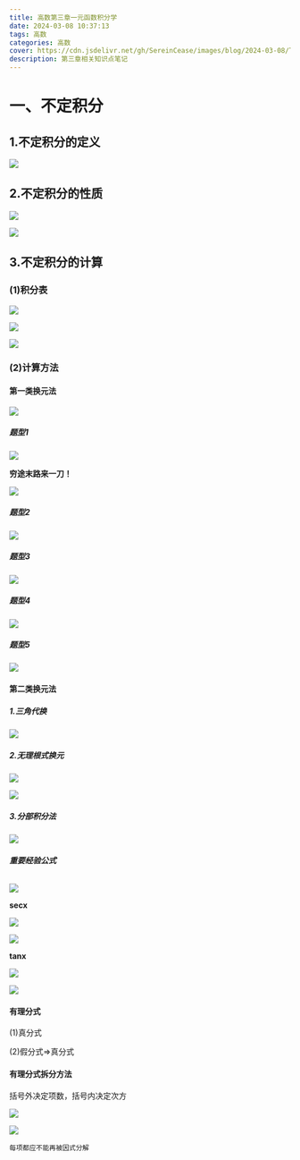 ```yaml
---
title: 高数第三章一元函数积分学
date: 2024-03-08 10:37:13
tags: 高数
categories: 高数
cover: https://cdn.jsdelivr.net/gh/SereinCease/images/blog/2024-03-08/TXK-72U4-MY-AGJQQY-F-HY-b012f9.jpg
description: 第三章相关知识点笔记
---
```


# 一、不定积分

## 1.不定积分的定义

![](https://cdn.jsdelivr.net/gh/SereinCease/images/blog/2024-03-11/%E4%B8%8D%E5%AE%9A%E7%A7%AF%E5%88%86%E7%9A%84%E5%AE%9A%E4%B9%89-53ad3b.png)

## 2.不定积分的性质

![](https://cdn.jsdelivr.net/gh/SereinCease/images/blog/2024-03-11/%E4%B8%8D%E5%AE%9A%E7%A7%AF%E5%88%86%E6%80%A7%E8%B4%A8-df998c.png)

![](https://cdn.jsdelivr.net/gh/SereinCease/images/blog/2024-03-11/%E5%8E%9F%E5%87%BD%E6%95%B0%E5%AD%98%E5%9C%A8%E5%AE%9A%E7%90%86-e97e64.png)

## 3.不定积分的计算

### (1)积分表

![](https://cdn.jsdelivr.net/gh/SereinCease/images/blog/2024-03-11/image-20240308114839856-97bdc3.png)

![](https://cdn.jsdelivr.net/gh/SereinCease/images/blog/2024-03-11/image-20240308114935911-25f73b.png)

![](https://cdn.jsdelivr.net/gh/SereinCease/images/blog/2024-03-11/image-20240308115004116-efee5b.png)

### (2)计算方法

#### 第一类换元法

![](https://cdn.jsdelivr.net/gh/SereinCease/images/blog/2024-03-11/image-20240308120216242-670970.png)

##### 题型1

![](https://cdn.jsdelivr.net/gh/SereinCease/images/blog/2024-03-11/image-20240308121605560-d1f714.png)

**穷途末路来一刀！**

![](https://cdn.jsdelivr.net/gh/SereinCease/images/blog/2024-03-11/image-20240308120235023-815f95.png)

##### 题型2

![](https://cdn.jsdelivr.net/gh/SereinCease/images/blog/2024-03-11/image-20240310105202782-c6ee91.png)

##### 题型3

![](https://cdn.jsdelivr.net/gh/SereinCease/images/blog/2024-03-11/image-20240310105316318-8bd2e7.png)

##### 题型4

![](https://cdn.jsdelivr.net/gh/SereinCease/images/blog/2024-03-11/image-20240310105337089-ebbe51.png)

##### 题型5

![](https://cdn.jsdelivr.net/gh/SereinCease/images/blog/2024-03-11/image-20240310105351830-665796.png)

#### 第二类换元法

##### 1.三角代换

![](https://cdn.jsdelivr.net/gh/SereinCease/images/blog/2024-03-11/image-20240310112737988-8183c4.png)

##### 2.无理根式换元

![](https://cdn.jsdelivr.net/gh/SereinCease/images/blog/2024-03-11/image-20240310114025396-bb76f7.png)

![](https://cdn.jsdelivr.net/gh/SereinCease/images/blog/2024-03-11/image-20240310114419378-60004e.png)

##### 3.分部积分法

![](https://cdn.jsdelivr.net/gh/SereinCease/images/blog/2024-03-11/image-20240310122753249-9053da.png)

###### **重要经验公式**

![](https://cdn.jsdelivr.net/gh/SereinCease/images/blog/2024-03-11/image-20240310125139793-24faef.png)

**secx**

![](https://cdn.jsdelivr.net/gh/SereinCease/images/blog/2024-03-11/image-20240311093233117-413f9e.png)

![](https://cdn.jsdelivr.net/gh/SereinCease/images/blog/2024-03-11/image-20240311093314171-aedfd4.png)

**tanx**

![](https://cdn.jsdelivr.net/gh/SereinCease/images/blog/2024-03-11/image-20240311093358000-52362b.png)

![](https://cdn.jsdelivr.net/gh/SereinCease/images/blog/2024-03-11/image-20240311093443259-ce8f73.png)

#### 有理分式

(1)真分式

(2)假分式=>真分式

#### 有理分式拆分方法

括号外决定项数，括号内决定次方

![](https://cdn.jsdelivr.net/gh/SereinCease/images/blog/2024-03-11/image-20240311103354463-ef90f9.png)

![](https://cdn.jsdelivr.net/gh/SereinCease/images/blog/2024-03-11/image-20240311105000694-5c512d.png)

`每项都应不能再被因式分解`
